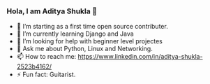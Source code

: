 ### Hola, I am Aditya Shukla 👋

- 🔭 I’m starting as a first time open source contributer.
- 🌱 I’m currently learning Django and Java
- 🤔 I’m looking for help with beginner level projectes
- 💬 Ask me about Python, Linux and Networking.
- 📫 How to reach me: https://www.linkedin.com/in/aditya-shukla-2523b4162/
- ⚡ Fun fact: Guitarist.
